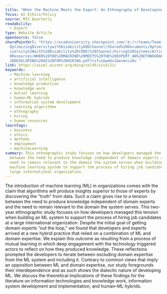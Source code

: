 ```yaml
---
title: "When the Machine Meets the Expert: An Ethnography of Developing AI for Hiring"
focus: AI Ethics/Policy
source: MIS Quarterly
readability:
  - Expert
type: Website Article
openSource: false
sharePointUrl: "https://ocaduniversity.sharepoint.com/:b:/r/teams/Team_WeCount-\
  OptimizingDiversitywithDisabilityODDChannel/Shared%20Documents/Optimizing%20D\
  iversity%20with%20Disability%20(ODD)%20Channel/Hiring%20Systems/Article%20+%2\
  0Resources/WHEN%20THE%20MACHINE%20MEETS%20THE%20EXPERT_AN%20ETHNOGRAPHY%20OF%\
  20DEVELOPING%20AI%20FOR%20HIRING.pdf?csf=1&web=1&e=mcLx6u "
link: https://aisel.aisnet.org/misq/vol45/iss3/21/
keywords:
  - Machine learning
  - artificial intelligence
  - knowledge production
  - knowledge work
  - mutual learning
  - human–ML hybrids
  - information system development
  - learning algorithms
  - ethnography
  - hiring
  - human resources
learnTags:
  - business
  - ethics
  - methods
  - employment
  - machineLearning
summary: This ethnographic study focuses on how developers managed the tension
  between the need to produce knowledge independent of domain experts and the
  need to remain relevant to the domain the system serves when building a
  machine learning system to support the process of hiring job candidates at a
  large international organization.
---
```

The introduction of machine learning (ML) in organizations comes with the claim that algorithms will produce insights superior to those of experts by discovering the “truth” from data. Such a claim gives rise to a tension between the need to produce knowledge independent of domain experts and the need to remain relevant to the domain the system serves. This two-year ethnographic study focuses on how developers managed this tension when building an ML system to support the process of hiring job candidates at a large international organization. Despite the initial goal of getting domain experts “out the loop,” we found that developers and experts arrived at a new hybrid practice that relied on a combination of ML and domain expertise. We explain this outcome as resulting from a process of mutual learning in which deep engagement with the technology triggered actors to reflect on how they produced knowledge. These reflections prompted the developers to iterate between excluding domain expertise from the ML system and including it. Contrary to common views that imply an opposition between ML and domain expertise, our study foregrounds their interdependence and as such shows the dialectic nature of developing ML. We discuss the theoretical implications of these findings for the literature on information technologies and knowledge work, information system development and implementation, and human–ML hybrids.